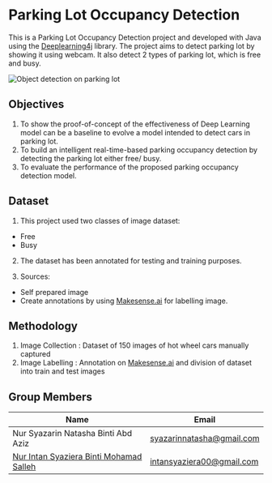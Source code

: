 # Parking Lot Occupancy Detection

This is a Parking Lot Occupancy Detection project and developed with Java using the [Deeplearning4j](https://github.com/eclipse/deeplearning4j) library. The project aims to detect parking lot by showing it using webcam. It also detect 2 types of parking lot, which is free and busy. 

![Object detection on parking lot](https://media.giphy.com/media/dUM8o2NbBpzVWyV7xd/giphy.gif)

## Objectives

1. To show the proof-of-concept of the effectiveness of Deep Learning model can be a baseline to evolve a model intended to detect cars in parking lot.
2. To build an intelligent real-time-based parking occupancy detection by detecting the parking lot either free/ busy.
3. To evaluate the performance of the proposed parking occupancy detection model.

## Dataset

1. This project used two classes of image dataset:
- Free
- Busy
2. The dataset has been annotated for testing and training purposes.

3. Sources:
- Self prepared image
- Create annotations by using [Makesense.ai](https://www.makesense.ai/) for labelling image. 

## Methodology 

1. Image Collection : Dataset of 150 images of hot wheel cars manually captured
2. Image Labelling : Annotation on [Makesense.ai](https://www.makesense.ai/) and division of dataset into train and test images

## Group Members

| Name                                                                          | Email                      |
| ----------------------------------------------------------------------------- | -------------------------- |
| Nur Syazarin Natasha Binti Abd Aziz                                           | syazarinnatasha@gmail.com  |
| [Nur Intan Syaziera Binti Mohamad Salleh](https://github.com/intansyaziera)   | intansyaziera00@gmail.com  |

